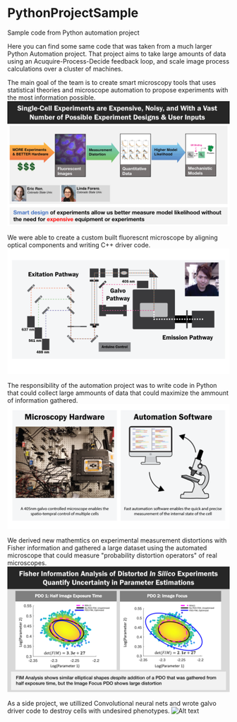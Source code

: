 
# PythonProjectSample
Sample code from Python automation project

Here you can find some same code that was taken from a much larger Python Automation project. That project aims to take large amounts of data using an Acuquire-Process-Decide feedback loop, and scale image process calculations over a cluster of machines.

The main goal of the team is to create smart microscopy tools that uses statistical theories and microscope automation to propose experiments with the most information possible.
![Alt text](https://github.com/michaelpmay/PythonProjectSample/blob/main/SmartDesign.gif)

We were able to create a custom built fluorescnt microscope by aligning optical components and writing C++ driver code.
![Alt text](https://github.com/michaelpmay/PythonProjectSample/blob/main/cartoon.png)

The responsibility of the automation project was to write code in Python that could collect large ammounts of data that could maximize the ammount of information gathered.
![Alt text](https://github.com/michaelpmay/PythonProjectSample/blob/main/Intro.png)

We derived new mathemtics on experimental measurement distortions with Fisher information and gathered a large dataset using the automated microscope that could measure "probability distortion operators" of real microscopes.
![Alt text](https://github.com/michaelpmay/PythonProjectSample/blob/main/FisherInformation.png)

As a side project, we utillized Convolutional neural nets and wrote galvo driver code to destroy cells with undesired phenotypes.
![Alt text](https://github.com/michaelpmay/PythonProjectSample/blob/main/terminator.gif)

